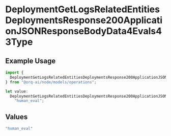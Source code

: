 # DeploymentGetLogsRelatedEntitiesDeploymentsResponse200ApplicationJSONResponseBodyData4Evals43Type

## Example Usage

```typescript
import {
  DeploymentGetLogsRelatedEntitiesDeploymentsResponse200ApplicationJSONResponseBodyData4Evals43Type,
} from "@orq-ai/node/models/operations";

let value:
  DeploymentGetLogsRelatedEntitiesDeploymentsResponse200ApplicationJSONResponseBodyData4Evals43Type =
    "human_eval";
```

## Values

```typescript
"human_eval"
```